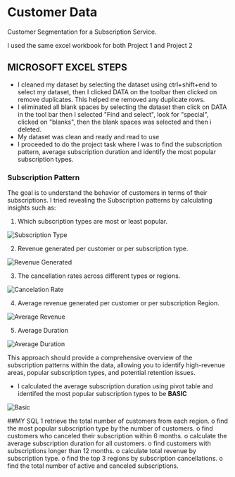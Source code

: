 # Customer Data
Customer Segmentation for a Subscription Service.

I used the same excel workbook for both Project 1 and Project 2

## MICROSOFT EXCEL STEPS
- I cleaned my dataset by selecting the dataset using ctrl+shift+end to select my dataset, then I clicked DATA on the toolbar then clicked on remove duplicates. This helped me removed any duplicate rows.
- I eliminated all blank spaces by selecting the dataset then click on DATA in the tool bar then I selected "Find and select", look for "special", clicked on "blanks", then the blank spaces was selected and then i deleted.
- My dataset was clean and ready and read to use
- I proceeded to do the project task where I was to find the subscription pattern, average subscription duration and identify the most popular
subscription types.


### Subscription Pattern

The goal is to understand the behavior of customers in terms of their subscriptions. I tried revealing the Subscription patterns by calculating insights such as:
  1. Which subscription types are most or least popular.
 
 ![Subscription Type](https://github.com/user-attachments/assets/d3402ff5-ed27-4c87-880d-288d2ea0f683)

  2. Revenue generated per customer or per subscription type.
 
  ![Revenue Generated](https://github.com/user-attachments/assets/8b61c6af-9b95-4f15-84cf-1bcfff90764a)

  3. The cancellation rates across different types or regions.
 
  ![Cancelation Rate](https://github.com/user-attachments/assets/7e69f32e-f240-439c-b630-ae47cfe006cc)

  4. Average revenue generated per customer or per subscription Region.

  ![Average Revenue](https://github.com/user-attachments/assets/824f4bc1-6280-496a-9c7b-1fa354c63396)

  5. Average Duration

  ![Average Duration](https://github.com/user-attachments/assets/e01c4ec0-03e7-47c4-948a-8275bc9ec2d6)

This approach should provide a comprehensive overview of the subscription patterns within the data, allowing you to identify high-revenue areas, popular subscription types, and potential retention issues.


- I calculated the average subscription duration using pivot table and identifed the most popular
subscription types to be **BASIC**

![Basic](https://github.com/user-attachments/assets/d902607a-9224-4849-a8e2-2ba98fb7526c)



##MY SQL
1 retrieve the total number of customers from each region.
o find the most popular subscription type by the number of customers.
o find customers who canceled their subscription within 6 months.
o calculate the average subscription duration for all customers.
o find customers with subscriptions longer than 12 months.
o calculate total revenue by subscription type.
o find the top 3 regions by subscription cancellations.
o find the total number of active and canceled subscriptions.
